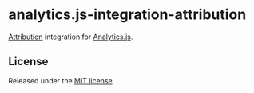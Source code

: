 # analytics.js-integration-attribution

[Attribution][] integration for [Analytics.js][].

## License

Released under the [MIT license](LICENSE)

[Attribution]: https://attributionapp.com
[Analytics.js]: https://segment.com/docs/libraries/analytics.js/

